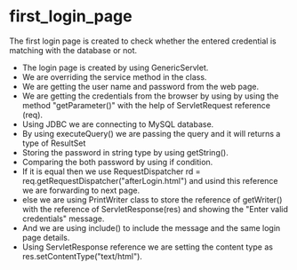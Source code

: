 # first_login_page
The first login page is created to check whether the entered credential is matching with the database or not.
* The login page is created by using GenericServlet.
* We are overriding the service method in the class.
* We are getting the user name and password from the web page.
* We are getting the credentials from the browser by using by using the method "getParameter()" with the help of ServletRequest reference (req).
* Using JDBC we are connecting to MySQL database.
* By using executeQuery() we are passing the query and it will returns a type of ResultSet
* Storing the password in string type by using getString().
* Comparing the both password by using if condition.
* If it is equal then we use RequestDispatcher rd = req.getRequestDispatcher("afterLogin.html") and usind this reference we are forwarding to next page.
* else we are using PrintWriter class to store the reference of getWriter() with the reference of ServletResponse(res) and showing the "Enter valid credentials" message.
* And we are using include() to include the message and the same login page details.
* Using ServletResponse reference we are setting the content type as res.setContentType("text/html").

